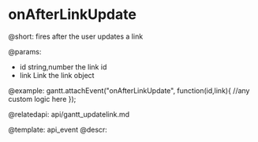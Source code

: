 onAfterLinkUpdate
=============

@short: fires after the user updates a link

@params:
- id		string,number			the link id
- link		Link					the link object 

@example:
gantt.attachEvent("onAfterLinkUpdate", function(id,link){
    //any custom logic here
});


@relatedapi:
	api/gantt_updatelink.md

@template:	api_event
@descr:
